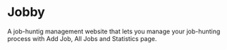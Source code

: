 # Jobby


A job-huntig management website that lets you manage your job-hunting process with Add Job, All Jobs and Statistics page.
